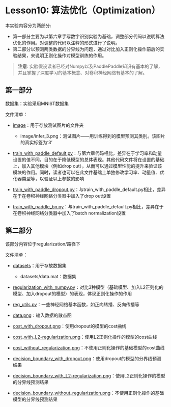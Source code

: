 # Lesson10: 算法优化（Optimization） 
本实验内容分为两部分:
* 第一部分主要为以第六章手写数字识别实验为基础，调整部分代码以说明算法优化的作用。对调整的代码以注释的形式进行了说明。
* 第二部分以预测两类数据的分界线为问题，通过对比加入正则化操作前后的实验结果，来说明正则化操作对模型训练的作用。

>**注意**: 实验假设读者已经对Numpy以及PaddlePaddle知识有基本的了解，并且掌握了深度学习的基本概念、对卷积神经网络有基本的了解。

第一部分
---
数据集：实验采用MNIST数据集

文件清单：

  * [image](image)：用于存放测试图片的文件夹
    * image/infer_3.png：测试图片——用训练得到的模型预测其类别。该图片的真实标签为‘3’
  
  * [train_with_paddle_default.py](train_with_paddle_default.py)：与第六章代码相比，差异在于学习率和动量设置的值不同，目的在于降低模型的总体表现。其他代码文件将在设置的基础上，加入其他模块（例如drop out），从而可以通过模型性能的提升来验证该模块的作用。同时，读者也可以在此文件基础上单独修改学习率、动量值、优化器类型等，以验证以上参数的影响
  
  * [train_with_paddle_dropout.py](train_with_paddle_dropout.py)：与train_with_paddle_default.py相比，差异在于在卷积神经网络分类器中加入了drop out设置

  * [train_with_paddle_bn.py](train_with_paddle_bn.py)：与train_with_paddle_default.py相比，差异在于在卷积神经网络分类器中加入了batch normalization设置

第二部分
---
该部分内容位于regularization/路径下

文件清单：

  * [datasets](regularization/datasets)：用于存放数据集
    * datasets/data.mat：数据集

  * [regularization_with_numpy.py](regularization/regularization_with_numpy.py)：对比3种模型（基础模型、加入L2正则化的模型、加入dropout的模型）的表现，体现正则化操作的作用

  * [reg_utils.py](regularization/reg_utils.py)：一些神经网络基本函数，如正向转播、反向传播等

  * [data.png](regularization/data.png)：输入数据的散点图

  * [cost_with_dropout.png](regularization/cost_with_dropout.png)：使用dropout的模型的cost曲线

  * [cost_with_L2-regularization.png](regularization/cost_with_L2-regularization.png)：使用L2正则化操作的模型的cost曲线

  * [cost_without_regularization.png](regularization/cost_without_regularization.png)：不使用正则化操作的基础模型的cost曲线

  * [decision_boundary_with_dropout.png](regularization/decision_boundary_with_dropout.png)：使用dropout的模型的分界线预测结果

  * [decision_boundary_with_L2-regularization.png](regularization/decision_boundary_with_L2-regularization.png)：使用L2正则化操作的模型的分界线预测结果

  * [decision_boundary_without_regularization.png](regularization/decision_boundary_without_regularization.png)：不使用正则化操作的基础模型的分界线预测结果



